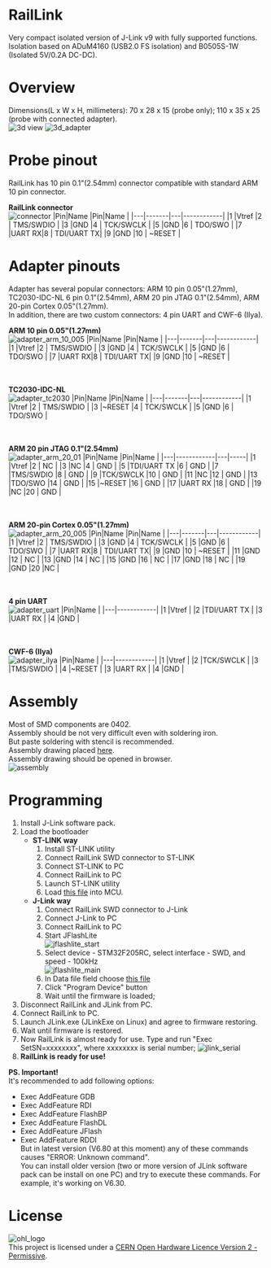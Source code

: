 # RailLink
Very compact isolated version of J-Link v9 with fully supported functions. </br>
Isolation based on ADuM4160 (USB2.0 FS isolation) and B0505S-1W (Isolated 5V/0.2A DC-DC). </br>

# Overview
Dimensions(L x W x H, millimeters): 70 x 28 x 15 (probe only); 110 x 35 x 25 (probe with connected adapter). </br>
![3d view](https://github.com/Misaka0x2730/RailLink/blob/master/docs/images/RailLink_3d.png)
![3d_adapter](https://github.com/Misaka0x2730/RailLink/blob/master/docs/images/RailLink_adapter.png)

# Probe pinout
RailLink has 10 pin 0.1"(2.54mm) connector compatible with standard ARM 10 pin connector.

<b>RailLink connector</b></br>
![connector](https://github.com/Misaka0x2730/RailLink/blob/master/docs/images/RailLink_connector.png)
|Pin|Name   |Pin|Name        |
|---|-------|---|------------|
|1  |Vtref  |2  | TMS/SWDIO  |
|3  |GND    |4  | TCK/SWCLK  |
|5  |GND    |6  | TDO/SWO    |
|7  |UART RX|8  | TDI/UART TX|
|9  |GND    |10 | ~RESET     |

# Adapter pinouts
Adapter has several popular connectors: ARM 10 pin 0.05"(1.27mm), TC2030-IDC-NL  6 pin 0.1"(2.54mm), ARM 20 pin JTAG 0.1"(2.54mm), ARM 20-pin Cortex 0.05"(1.27mm). </br>
In addition, there are two custom connectors: 4 pin UART and CWF-6 (Ilya).

<b>ARM 10 pin 0.05"(1.27mm)</b></br>
![adapter_arm_10_005](https://github.com/Misaka0x2730/RailLink/blob/master/docs/images/RailLink_adapter_arm_10_005.png)
|Pin|Name   |Pin|Name        |
|---|-------|---|------------|
|1  |Vtref  |2  | TMS/SWDIO  |
|3  |GND    |4  | TCK/SWCLK  |
|5  |GND    |6  | TDO/SWO    |
|7  |UART RX|8  | TDI/UART TX|
|9  |GND    |10 | ~RESET     |

</br></br><b>TC2030-IDC-NL</b></br>
![adapter_tc2030](https://github.com/Misaka0x2730/RailLink/blob/master/docs/images/RailLink_adapter_tc2030.png)
|Pin|Name   |Pin|Name        |
|---|-------|---|------------|
|1  |Vtref  |2  | TMS/SWDIO  |
|3  |~RESET |4  | TCK/SWCLK  |
|5  |GND    |6  | TDO/SWO    |

</br></br><b>ARM 20 pin JTAG 0.1"(2.54mm)</b></br>
![adapter_arm_20_01](https://github.com/Misaka0x2730/RailLink/blob/master/docs/images/RailLink_adapter_arm_20_01.png)
|Pin|Name        |Pin|Name |
|---|------------|---|-----|
|1  |Vtref       |2  | NC  |
|3  |NC          |4  | GND |
|5  |TDI/UART TX |6  | GND |
|7  |TMS/SWDIO   |8  | GND |
|9  |TCK/SWCLK   |10 | GND |
|11 |NC          |12 | GND |
|13 |TDO/SWO     |14 | GND |
|15 |~RESET      |16 | GND |
|17 |UART RX     |18 | GND |
|19 |NC          |20 | GND |

</br></br><b>ARM 20-pin Cortex 0.05"(1.27mm)</b></br>
![adapter_arm_20_005](https://github.com/Misaka0x2730/RailLink/blob/master/docs/images/RailLink_adapter_arm_20_005.png)
|Pin|Name   |Pin|Name        |
|---|-------|---|------------|
|1  |Vtref  |2  | TMS/SWDIO  |
|3  |GND    |4  | TCK/SWCLK  |
|5  |GND    |6  | TDO/SWO    |
|7  |UART RX|8  | TDI/UART TX|
|9  |GND    |10 | ~RESET     |
|11 |GND    |12 | NC         |
|13 |GND    |14 | NC         |
|15 |GND    |16 | NC         |
|17 |GND    |18 | NC         |
|19 |GND    |20 |NC          |

</br></br><b>4 pin UART</b></br>
![adapter_uart](https://github.com/Misaka0x2730/RailLink/blob/master/docs/images/RailLink_adapter_uart.png)
|Pin|Name        |
|---|------------|
|1  |Vtref       |
|2  |TDI/UART TX |
|3  |UART RX     |
|4  |GND         |

</br></br><b>CWF-6 (Ilya)</b></br>
![adapter_ilya](https://github.com/Misaka0x2730/RailLink/blob/master/docs/images/RailLink_adapter_cwf.png)
|Pin|Name        |
|---|------------|
|1  |Vtref       |
|2  |TCK/SWCLK   |
|3  |TMS/SWDIO   |
|4  |~RESET      |
|3  |UART RX     |
|4  |GND         |

# Assembly
Most of SMD components are 0402. </br> 
Assembly should be not very difficult even with soldering iron. </br>
But paste soldering with stencil is recommended. </br>
Assembly drawing placed [here](https://github.com/Misaka0x2730/RailLink/blob/master/BOM/ibom.html). </br>
Assembly drawing should be opened in browser. </br>
![assembly](https://github.com/Misaka0x2730/RailLink/blob/master/docs/images/RailLink_assembly.png)

# Programming
 1. Install J-Link software pack.
 2. Load the bootloader
    * <b>ST-LINK way </b>
      1. Install ST-LINK utility
      2. Connect RailLink SWD connector to ST-LINK
      3. Connect ST-LINK to PC
      4. Connect RailLink to PC
      5. Launch ST-LINK utility
      6. Load [this file](https://github.com/Kevincoooool/MCU_Link_Diy/blob/master/%E5%9B%BA%E4%BB%B6%E5%8D%87%E7%BA%A7%E6%96%B9%E5%BC%8F/JLink-v9_bootloader%E5%9B%BA%E4%BB%B6/bootloader.bin)
      into MCU.
    * <b>J-Link way</b>
      1. Connect RailLink SWD connector to J-Link
      2. Connect J-Link to PC
      3. Connect RailLink to PC
      4. Start JFlashLite </br> ![jflashlite_start](https://github.com/Misaka0x2730/RailLink/blob/master/docs/images/RailLink_jflashlite_start.png)
      6. Select device - STM32F205RC, select interface - SWD, and speed - 100kHz </br>
      ![jflashlite_main](https://github.com/Misaka0x2730/RailLink/blob/master/docs/images/RailLink_jflashlite_main.png)
      8. In Data file field choose [this file](https://github.com/Kevincoooool/MCU_Link_Diy/blob/master/%E5%9B%BA%E4%BB%B6%E5%8D%87%E7%BA%A7%E6%96%B9%E5%BC%8F/JLink-v9_bootloader%E5%9B%BA%E4%BB%B6/bootloader.bin)
      9. Click "Program Device" button
      10. Wait until the firmware is loaded;
  3. Disconnect RailLink and JLink from PC.
  4. Connect RailLink to PC.
  5. Launch JLink.exe (JLinkExe on Linux) and agree to firmware restoring.
  6. Wait until firmware is restored.
  7. Now RailLink is almost ready for use. Type and run "Exec SetSN=xxxxxxxx", where xxxxxxxx is serial number; ![jlink_serial](https://github.com/Misaka0x2730/RailLink/blob/master/docs/images/RailLink_jlink_serial.png)
  8. <b> RailLink is ready for use! </b>
  
<b>PS. Important! </b></br> It's recommended to add following options:
  * Exec AddFeature GDB
  * Exec AddFeature RDI
  * Exec AddFeature FlashBP
  * Exec AddFeature FlashDL
  * Exec AddFeature JFlash
  * Exec AddFeature RDDI </br>
But in latest version (V6.80 at this moment) any of these commands causes "ERROR: Unknown command". </br>
You can install older version (two or more version of JLink software pack can be install on one PC) and try to execute these commands. 
For example, it's working on V6.30.

# License
![ohl_logo](https://i1.wp.com/www.oshwa.org/wp-content/uploads/2014/03/oshw-logo-100-px.png) </br>
This project is licensed under a [CERN Open Hardware Licence Version 2 - Permissive](https://ohwr.org/cern_ohl_p_v2.pdf).
